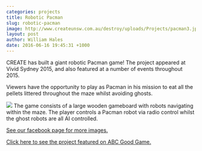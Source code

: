 ```yaml
---
categories: projects
title: Robotic Pacman
slug: robotic-pacman
image: http://www.createunsw.com.au/destroy/uploads/Projects/pacman3.jpeg
layout: post
author: William Hales
date: 2016-06-16 19:45:31 +1000
---
```


CREATE has built a giant robotic Pacman game! The project appeared at Vivid Sydney 2015, and also featured at a number of events throughout 2015.

Viewers have the opportunity to play as Pacman in his mission to eat all the pellets littered throughout the maze whilst avoiding ghosts.

![](http://www.createunsw.com.au/destroy/uploads/Projects/pacman2.jpeg)
The game consists of a large wooden gameboard with robots navigating within the maze. The player controls a Pacman robot via radio control whilst the ghost robots are all AI controlled.

<a href="http://www.createunsw.com.au/destroy/uploads/Projects/pacman4.jpeg">See our facebook page for more images.</a>

<a href="http://www.abc.net.au/tv/goodgame/stories/s4303926.htm">Click here to see the project featured on ABC Good Game.</a>
